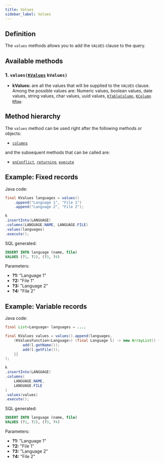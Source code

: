 ```yaml
---
title: Values
sidebar_label: Values
---
```


## Definition

The `values` methods allows you to add the `VALUES` clause to the query.

## Available methods

### 1. `values(`[`KValues`](/docs/misc/kvalues) `kValues)`

- **kValues:** are all the values that will be supplied to the `VALUES` clause.  
Among the possible values are: Numeric values, boolean values, date values, string values, char values, uuid values, [`KTableColumn`](/docs/misc/select-list-values#1-ktablecolumn), [`KColumn`](/docs/misc/select-list-values#2-kcolumn) [`KRaw`](/docs/misc/select-list-values#7-kraw).

## Method hierarchy

The `values` method can be used right after the following methods or objects:

- [`columns`](/docs/insert-statement/columns/)

and the subsequent methods that can be called are:

- [`onConflict`](/docs/select-statement/select/), [`returning`](/docs/insert-statement/returning/), [`execute`](/docs/select-statement/select/)

## Example: Fixed records

Java code:

```java
final KValues languages = values()
    .append("Language 1", "File 1")
    .append("Language 2", "File 2");

k
.insertInto(LANGUAGE)
.columns(LANGUAGE.NAME, LANGUAGE.FILE)
.values(languages)
.execute();
```

SQL generated:

```sql
INSERT INTO language (name, file)
VALUES (?1, ?2), (?3, ?4)
```

Parameters:

- **?1:** "Language 1"
- **?2:** "File 1"
- **?3:** "Language 2"
- **?4:** "File 2"

## Example: Variable records

Java code:

```java
final List<Language> languages = ...;

final KValues values = values().append(languages,
    (KValuesFunction<Language>) (final Language l) -> new ArrayList() {{
        add(l.getName());
        add(l.getFile());
    }}
);

k
.insertInto(LANGUAGE)
.columns(
    LANGUAGE.NAME,
    LANGUAGE.FILE
)
.values(values)
.execute();
```

SQL generated:

```sql
INSERT INTO language (name, file)
VALUES (?1, ?2), (?3, ?4)
```

Parameters:

- **?1:** "Language 1"
- **?2:** "File 1"
- **?3:** "Language 2"
- **?4:** "File 2"
